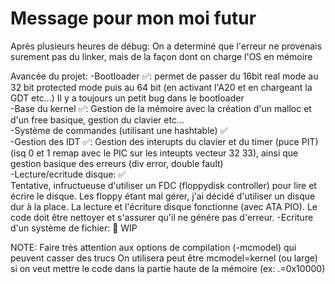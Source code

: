 # Message pour mon moi futur
Après plusieurs heures de débug:
On a determiné que l'erreur ne provenais surement pas du linker, mais de la façon dont on charge l'OS en mémoire


Avancée du projet:
-Bootloader ✅: permet de passer du 16bit real mode au 32 bit protected mode puis au 64 bit (en activant l'A20 et en chargeant la GDT etc...) Il y a toujours un petit bug dans le bootloader <br>
-Base du kernel ✅: Gestion de la mémoire avec la création d'un malloc et d'un free basique, gestion du clavier etc... <br>
-Système de commandes (utilisant une hashtable) ✅ <br>
-Gestion des IDT  ✅: Gestion des interupts du clavier et du timer (puce PIT) (isq 0 et 1 remap avec le PIC sur les inteupts vecteur 32 33), ainsi que gestion basique des erreurs (div error, double fault) <br>
-Lecture/ecritude disque: ✅ <br> Tentative, infructueuse d'utiliser un FDC (floppydisk controller) pour lire et écrire le disque.
Les floppy étant mal gérer, j'ai décidé d'utiliser un disque dur à la place. La lecture et l'écriture disque fonctionne (avec ATA PIO). Le code doit être nettoyer et s'assurer qu'il ne génére pas d'erreur.
-Ecriture d'un système de fichier: 🚧 WIP


NOTE:
Faire très attention aux options de compilation (-mcmodel) qui peuvent casser des trucs
On utilisera peut être mcmodel=kernel (ou large) si on veut mettre le code dans la partie haute de la mémoire (ex: .=0x10000)
